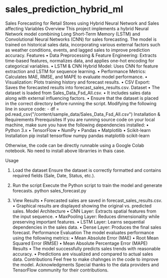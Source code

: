 # sales_prediction_hybrid_ml
Sales Forecasting for Retail Stores using Hybrid Neural Network and Sales affecting Variables
Overview
This project implements a hybrid Neural Network model combining Long Short-Term Memory (LSTM) and Convolutional Neural Networks (CNN) for sales forecasting. The model is trained on historical sales data, incorporating various external factors such as weather conditions, events, and lagged sales to improve prediction accuracy.
Features
	•	Data Preprocessing & Feature Engineering: Extracts time-based features, normalizes data, and applies one-hot encoding for categorical variables.
	•	LSTM & CNN Hybrid Model: Uses CNN for feature extraction and LSTM for sequence learning.
	•	Performance Metrics: Calculates MAE, RMSE, and MAPE to evaluate model performance.
	•	Visualization: Plots training history and forecast results.
	•	CSV Export: Saves the forecasted results into forecast_sales_results.csv.
Dataset
	•	The dataset is loaded from Sales_Data_Fsd_All.csv.
	•	It includes sales data along with external influencing factors.
	•	Ensure that the dataset is placed in the correct directory before running the script. Modifying the following line in source code:
	⁃	df = pd.read_csv("/content/sample_data/Sales_Data_Fsd_All.csv")
Installation & Requirements
Prerequisites
If you are running source code on your local machine, make sure you have the following dependencies installed:
	•	Python 3.x
	•	TensorFlow
	•	NumPy
	•	Pandas
	•	Matplotlib
	•	Scikit-learn
Installation
pip install tensorflow numpy pandas matplotlib scikit-learn

Otherwise, the code can be directly runnable using a Google Colab notebook. No need to install above librarries in thais case.

Usage
1. Load the dataset
Ensure the dataset is correctly formatted and contains required fields (Sale, Date, Status, etc.).
2. Run the script
Execute the Python script to train the model and generate forecasts.
python sales_forecast.py

3. View Results
	•	Forecasted sales are saved in forecast_sales_results.csv.
	•	Graphical results are displayed showing the original vs. predicted sales.
Model Architecture
	•	CNN Layer: Extracts spatial features from the input sequence.
	•	MaxPooling Layer: Reduces dimensionality while preserving important features.
	•	LSTM Layer: Learns sequential dependencies in the sales data.
	•	Dense Layer: Produces the final sales forecast.
Performance Evaluation
The model evaluates performance using the following metrics:
	•	Mean Absolute Error (MAE)
	•	Root Mean Squared Error (RMSE)
	•	Mean Absolute Percentage Error (MAPE)
Results
	•	The model successfully predicts sales trends with reasonable accuracy.
	•	Predictions are visualized and compared to actual sales data.
Contributions
Feel free to make chahnges in the code to improve the model.
Acknowledgments
Special thanks to the data providers and TensorFlow community for their contributions.

